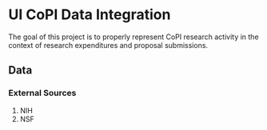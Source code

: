 # UI CoPI Data Integration

The goal of this project is to properly represent CoPI research activity in the context of research expenditures and proposal submissions.

## Data

### External Sources

1. NIH
2. NSF
